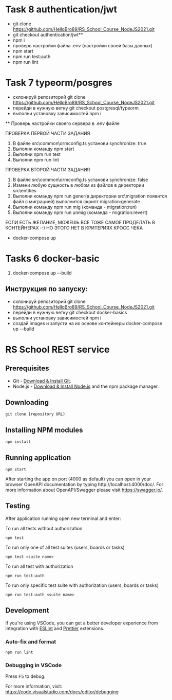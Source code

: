 # Task 8 authentication/jwt

- git clone https://github.com/HelloBro89/RS_School_Course_NodeJS2021.git
- git checkout authentication/jwt**
- npm i
- проверь настройки файла .env (настройки своей базы данных)
- npm start
- npm run test:auth
- npm run lint


# Task 7 typeorm/posgres
- склонируй репозиторий git clone https://github.com/HelloBro89/RS_School_Course_NodeJS2021.git
- перейди в нужную ветку git checkout postgresql/typeorm
- выполни установку зависимостей npm i

** Проверь настройки своего сервера в .env файле

ПРОВЕРКА ПЕРВОЙ ЧАСТИ ЗАДАНИЯ
1. В файле src\common\ormconfig.ts установи synchronize: true
2. Выполни команду npm start
3. Выполни npm run test
4. Выполни npm run lint

ПРОВЕРКА ВТОРОЙ ЧАСТИ ЗАДАНИЯ
1. В файле src\common\ormconfig.ts установи synchronize: false
2. Измени любую сущность в любом из файлов в директории src\entities
3. Выполни команду npm run gener(в директории src\migration появится файл с миграцией) выполнится скрипт migration:generate
4. Выполни команду npm run mig (команда - migration:run)
5. Выполни команду npm run unmig (команда - migration:revert)

ЕСЛИ ЕСТЬ ЖЕЛАНИЕ, МОЖЕШЬ ВСЕ ТОЖЕ САМОЕ ПРОДЕЛАТЬ В КОНТЕЙНЕРАХ :-) НО ЭТОГО НЕТ В КРИТЕРИЯХ КРОСС ЧЕКА
- docker-compose up

# Tasks 6 docker-basic

1. docker-compose up --build

## Инструкция по запуску:
- склонируй репозиторий git clone https://github.com/HelloBro89/RS_School_Course_NodeJS2021.git
- перейди в нужную ветку git checkout docker-basics
- выполни установку зависимостей npm i
- создай images и запусти на их основе контейнеры docker-compose up --build

# RS School REST service

## Prerequisites

- Git - [Download & Install Git](https://git-scm.com/downloads).
- Node.js - [Download & Install Node.js](https://nodejs.org/en/download/) and the npm package manager.

## Downloading

```
git clone {repository URL}
```

## Installing NPM modules

```
npm install
```

## Running application

```
npm start
```

After starting the app on port (4000 as default) you can open
in your browser OpenAPI documentation by typing http://localhost:4000/doc/.
For more information about OpenAPI/Swagger please visit https://swagger.io/.

## Testing

After application running open new terminal and enter:

To run all tests without authorization

```
npm test
```

To run only one of all test suites (users, boards or tasks)

```
npm test <suite name>
```

To run all test with authorization

```
npm run test:auth
```

To run only specific test suite with authorization (users, boards or tasks)

```
npm run test:auth <suite name>
```

## Development

If you're using VSCode, you can get a better developer experience from integration with [ESLint](https://marketplace.visualstudio.com/items?itemName=dbaeumer.vscode-eslint) and [Prettier](https://marketplace.visualstudio.com/items?itemName=esbenp.prettier-vscode) extensions.

### Auto-fix and format

```
npm run lint
```

### Debugging in VSCode

Press <kbd>F5</kbd> to debug.

For more information, visit: https://code.visualstudio.com/docs/editor/debugging
